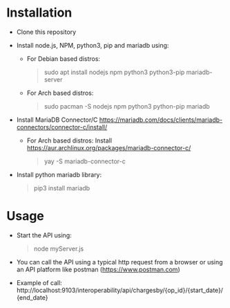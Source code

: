 # **Installation**

- Clone this repository

- Install node.js, NPM, python3, pip and mariadb using:
  - For Debian based distros: 
    > sudo apt install nodejs npm python3 python3-pip mariadb-server
  - For Arch based distros:
    > sudo pacman -S nodejs npm python3 python-pip mariadb

- Install MariaDB Connector/C
  https://mariadb.com/docs/clients/mariadb-connectors/connector-c/install/
  - For Arch based distros:
    Install https://aur.archlinux.org/packages/mariadb-connector-c/
    > yay -S mariadb-connector-c

- Install python mariadb library:
  > pip3 install mariadb
 






# **Usage**

- Start the API using:
  > node myServer.js

- You can call the API using a typical http request from a browser or using an API platform like postman (https://www.postman.com)

- Example of call: http://localhost:9103/interoperability/api/chargesby/{op_id}/{start_date}/{end_date}
